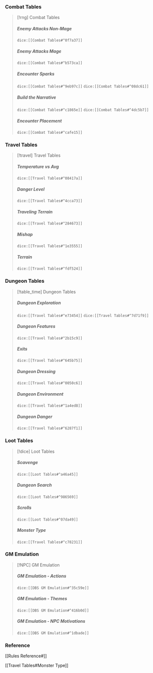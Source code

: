 ### Combat Tables
> [!rng] Combat Tables
> ##### Enemy Attacks Non-Mage
>`dice:[[Combat Tables#^0f7a37]]`
>
> ##### Enemy Attacks Mage
>`dice:[[Combat Tables#^b573ca]]`
>  
>##### Encounter Sparks
>`dice:[[Combat Tables#^9eb97c]]`  `dice:[[Combat Tables#^08dc61]]`
>
>##### Build the Narrative
>`dice:[[Combat Tables#^c1865e]]`  `dice:[[Combat Tables#^4dc5b7]]`
>
> ##### Encounter Placement
>`dice:[[Combat Tables#^cafe15]]`
>

### Travel Tables
> [!travel] Travel Tables
>#####  Temperature vs Avg
>`dice:[[Travel Tables#^08417a]]`
>
>#####  Danger Level
>`dice:[[Travel Tables#^4cca73]]`
>
> ##### Traveling Terrain
>`dice:[[Travel Tables#^284673]]`
>
>#####  Mishap
>`dice:[[Travel Tables#^1e3555]]`
>
> ##### Terrain
>`dice:[[Travel Tables#^fdf524]]`
>

### Dungeon Tables
> [!table_time] Dungeon Tables
>#####  Dungeon Exploration
>`dice:[[Travel Tables#^e73454]]` `dice:[[Travel Tables#^7d71f9]]`
>
>#####  Dungeon Features
>`dice:[[Travel Tables#^2b15c9]]`
>
> ##### Exits
>`dice:[[Travel Tables#^645b75]]`
>
>#####  Dungeon Dressing
>`dice:[[Travel Tables#^0050c6]]`
>
>#####  Dungeon Environment
>`dice:[[Travel Tables#^1a4ed8]]`
>
> ##### Dungeon Danger
>`dice:[[Travel Tables#^6287f1]]`
>

### Loot Tables
> [!dice] Loot Tables
> ##### Scavenge
>`dice:[[Loot Tables#^a46a45]]`
>
> ##### Dungeon Search
>`dice:[[Loot Tables#^986569]]`
>
> ##### Scrolls
>`dice:[[Loot Tables#^07da49]]`
>
>#####  Monster Type
>`dice:[[Travel Tables#^c78231]]`
>
>

### GM Emulation
>[!NPC] GM Emulation
>
>##### GM Emulation - Actions
>`dice:[[DBS GM Emulation#^35c59e]]`
>
>##### GM Emulation - Themes
>`dice:[[DBS GM Emulation#^416b0d]]`
>
>##### GM Emulation - NPC Motivations
>`dice:[[DBS GM Emulation#^1dbade]]`


### Reference
[[Rules Reference#]]

[[Travel Tables#Monster Type]]